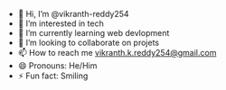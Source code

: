 - 👋 Hi, I’m @vikranth-reddy254
- 👀 I’m interested in tech
- 🌱 I’m currently learning web devlopment
- 💞️ I’m looking to collaborate on projets
- 📫 How to reach me vikranth.k.reddy254@gmail.com
- 😄 Pronouns: He/Him
- ⚡ Fun fact: Smiling

<!---
vikranth-reddy254/vikranth-reddy254 is a ✨ special ✨ repository because its `README.md` (this file) appears on your GitHub profile.
You can click the Preview link to take a look at your changes.
--->
